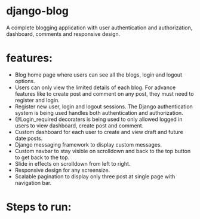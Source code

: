 # django-blog
A complete blogging application with user authentication and authorization, dashboard, comments and responsive design.

# features:
* Blog home page where users can see all the blogs, login and logout options. 
* Users can only view the limited details of each blog. For advance features like to create post and comment on any post, they must need to register and login.
* Register new user, login and logout sessions. The Django authentication system is being used handles both authentication and authorization.
* @Login_required decoraters is being used to only allowed logged in users to view dashboard, create post and comment.
* Custom dashboard for each user to create and view draft and future date posts.
* Django messaging framework to display custom messages.
* Custom navbar to stay visible on scrolldown and back to the top button to get back to the top.
* Slide in effects on scrolldown from left to right.
* Responsive design for any screensize.
* Scalable pagination to display only three post at single page with navigation bar.

# Steps to run:
